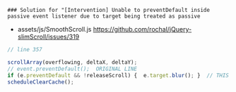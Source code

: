     ### Solution for "[Intervention] Unable to preventDefault inside passive event listener due to target being treated as passive
* assets/js/SmoothScroll.js
<https://github.com/rochal/jQuery-slimScroll/issues/319>
```js
// line 357

scrollArray(overflowing, deltaX, deltaY);
// event.preventDefault();  ORIGINAL LINE
if (e.preventDefault && !releaseScroll) {  e.target.blur(); }  // THIS LINE FIXES A BUG
scheduleClearCache();
```
